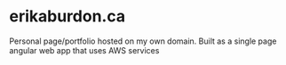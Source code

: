 # erikaburdon.ca
Personal page/portfolio hosted on my own domain. Built as a single page angular web app that uses AWS services
